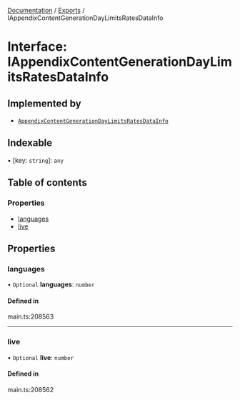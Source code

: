 [Documentation](../README.md) / [Exports](../modules.md) / IAppendixContentGenerationDayLimitsRatesDataInfo

# Interface: IAppendixContentGenerationDayLimitsRatesDataInfo

## Implemented by

- [`AppendixContentGenerationDayLimitsRatesDataInfo`](../classes/AppendixContentGenerationDayLimitsRatesDataInfo.md)

## Indexable

▪ [key: `string`]: `any`

## Table of contents

### Properties

- [languages](IAppendixContentGenerationDayLimitsRatesDataInfo.md#languages)
- [live](IAppendixContentGenerationDayLimitsRatesDataInfo.md#live)

## Properties

### languages

• `Optional` **languages**: `number`

#### Defined in

main.ts:208563

___

### live

• `Optional` **live**: `number`

#### Defined in

main.ts:208562
